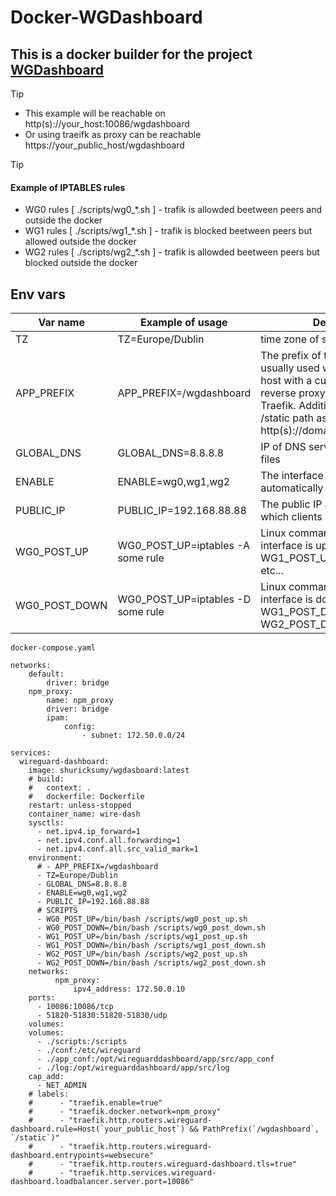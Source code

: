 # Docker-WGDashboard

##  This is a docker builder for the project [**WGDashboard**](https://github.com/donaldzou/WGDashboard)

> [!TIP]
> - This example will be reachable on http(s)://your_host:10086/wgdashboard
> - Or using traeifk as proxy can be reachable https://your_public_host/wgdashboard

> [!TIP]
> #### Example of IPTABLES rules
> - WG0 rules [ ./scripts/wg0_*.sh ] - trafik is allowded beetween peers and outside the docker
> - WG1 rules [ ./scripts/wg1_*.sh ] - trafik is blocked beetween peers but allowed outside the docker
> - WG2 rules [ ./scripts/wg2_*.sh ] - trafik is allowded beetween peers but blocked outside the docker

## Env vars
| Var name | Example of usage | Description |
|---|----|---|
| TZ | TZ=Europe/Dublin | time zone of server |
| APP_PREFIX| APP_PREFIX=/wgdashboard | The prefix of the web base URL is usually used when accessing a host with a custom path or using reverse proxy based on Nginx or Traefik. Additionally, need to add /static path as well. URL: http(s)://domain_name/app_prefix |
| GLOBAL_DNS | GLOBAL_DNS=8.8.8.8 | IP of DNS server used in config files|
| ENABLE | ENABLE=wg0,wg1,wg2 | The interface names that will start automatically after docker starts|
| PUBLIC_IP | PUBLIC_IP=192.168.88.88 | The public IP address of server which clients use to connect|
| WG0_POST_UP | WG0_POST_UP=iptables -A some rule | Linux command to run after WG0 interface is up, can be WG1_POST_UP, WG2_POST_UP, etc...|
| WG0_POST_DOWN | WG0_POST_UP=iptables -D some rule  | Linux command to run after WG0 interface is down, can be WG1_POST_DOWN, WG2_POST_DOWN, etc...|


`docker-compose.yaml`
```
networks:
    default:
        driver: bridge
    npm_proxy:
        name: npm_proxy
        driver: bridge
        ipam:
            config:
                - subnet: 172.50.0.0/24

services:
  wireguard-dashboard:
    image: shuricksumy/wgdasboard:latest
    # build:
    #   context: .
    #   dockerfile: Dockerfile
    restart: unless-stopped
    container_name: wire-dash
    sysctls:
      - net.ipv4.ip_forward=1
      - net.ipv4.conf.all.forwarding=1
      - net.ipv4.conf.all.src_valid_mark=1
    environment:
      # - APP_PREFIX=/wgdashboard
      - TZ=Europe/Dublin
      - GLOBAL_DNS=8.8.8.8
      - ENABLE=wg0,wg1,wg2
      - PUBLIC_IP=192.168.88.88
      # SCRIPTS
      - WG0_POST_UP=/bin/bash /scripts/wg0_post_up.sh
      - WG0_POST_DOWN=/bin/bash /scripts/wg0_post_down.sh
      - WG1_POST_UP=/bin/bash /scripts/wg1_post_up.sh
      - WG1_POST_DOWN=/bin/bash /scripts/wg1_post_down.sh
      - WG2_POST_UP=/bin/bash /scripts/wg2_post_up.sh
      - WG2_POST_DOWN=/bin/bash /scripts/wg2_post_down.sh
    networks:
          npm_proxy:
              ipv4_address: 172.50.0.10
    ports:
      - 10086:10086/tcp
      - 51820-51830:51820-51830/udp
    volumes:
    volumes:
      - ./scripts:/scripts
      - ./conf:/etc/wireguard
      - ./app_conf:/opt/wireguarddashboard/app/src/app_conf
      - ./log:/opt/wireguarddashboard/app/src/log
    cap_add:
      - NET_ADMIN
    # labels:
    #      - "traefik.enable=true"
    #      - "traefik.docker.network=npm_proxy"
    #      - "traefik.http.routers.wireguard-dashboard.rule=Host(`your_public_host`) && PathPrefix(`/wgdashboard`, `/static`)"
    #      - "traefik.http.routers.wireguard-dashboard.entrypoints=websecure"
    #      - "traefik.http.routers.wireguard-dashboard.tls=true"
    #      - "traefik.http.services.wireguard-dashboard.loadbalancer.server.port=10086"
```

